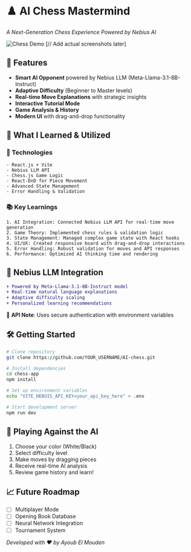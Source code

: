 # ♟️ AI Chess Mastermind 

*A Next-Generation Chess Experience Powered by Nebius AI*

![Chess Demo](https://via.placeholder.com/800x400.png?text=AI+Chess+In+Action) [// Add actual screenshots later]

## 🚀 Features
- **Smart AI Opponent** powered by Nebius LLM (Meta-Llama-3.1-8B-Instruct)
- **Adaptive Difficulty** (Beginner to Master levels)
- **Real-time Move Explanations** with strategic insights
- **Interactive Tutorial Mode**
- **Game Analysis & History**
- **Modern UI** with drag-and-drop functionality

## 🧠 What I Learned & Utilized

### 🔧 Technologies
```
- React.js + Vite
- Nebius LLM API
- Chess.js Game Logic
- React-DnD for Piece Movement
- Advanced State Management
- Error Handling & Validation
```

### 📚 Key Learnings
```
1. AI Integration: Connected Nebius LLM API for real-time move generation
2. Game Theory: Implemented chess rules & validation logic
3. State Management: Managed complex game state with React hooks
4. UI/UX: Created responsive board with drag-and-drop interactions
5. Error Handling: Robust validation for moves and API responses
6. Performance: Optimized AI thinking time and rendering
```

## 🌟 Nebius LLM Integration
```diff
+ Powered by Meta-Llama-3.1-8B-Instruct model
+ Real-time natural language explanations
+ Adaptive difficulty scaling
+ Personalized learning recommendations
```

🔐 **API Note**: Uses secure authentication with environment variables

## 🛠️ Getting Started
```bash
# Clone repository
git clone https://github.com/YOUR_USERNAME/AI-chess.git

# Install dependencies
cd chess-app
npm install

# Set up environment variables
echo "VITE_NEBUIS_API_KEY=your_api_key_here" > .env

# Start development server
npm run dev
```

## 🤖 Playing Against the AI
1. Choose your color (White/Black)
2. Select difficulty level
3. Make moves by dragging pieces
4. Receive real-time AI analysis
5. Review game history and learn!

## 📈 Future Roadmap
- [ ] Multiplayer Mode
- [ ] Opening Book Database
- [ ] Neural Network Integration
- [ ] Tournament System

*Developed with ♥ by Ayoub El Mouden*
